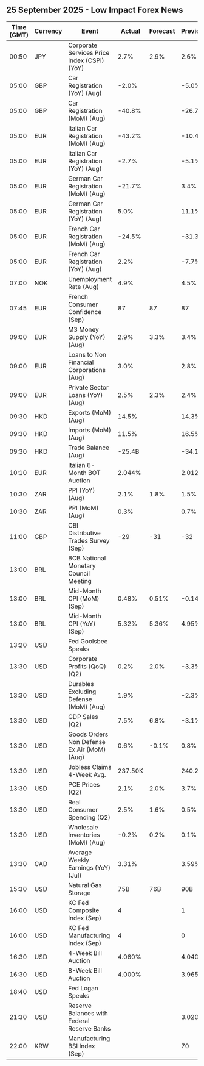 ## 25 September 2025 - Low Impact Forex News

| Time (GMT) | Currency | Event | Actual | Forecast | Previous |
|------|----------|-------|--------|----------|----------|
| 00:50 | JPY | Corporate Services Price Index (CSPI) (YoY) | 2.7% | 2.9% | 2.6% |
| 05:00 | GBP | Car Registration (YoY) (Aug) | -2.0% |  | -5.0% |
| 05:00 | GBP | Car Registration (MoM) (Aug) | -40.8% |  | -26.7% |
| 05:00 | EUR | Italian Car Registration (MoM) (Aug) | -43.2% |  | -10.4% |
| 05:00 | EUR | Italian Car Registration (YoY) (Aug) | -2.7% |  | -5.1% |
| 05:00 | EUR | German Car Registration (MoM) (Aug) | -21.7% |  | 3.4% |
| 05:00 | EUR | German Car Registration (YoY) (Aug) | 5.0% |  | 11.1% |
| 05:00 | EUR | French Car Registration (MoM) (Aug) | -24.5% |  | -31.3% |
| 05:00 | EUR | French Car Registration (YoY) (Aug) | 2.2% |  | -7.7% |
| 07:00 | NOK | Unemployment Rate (Aug) | 4.9% |  | 4.5% |
| 07:45 | EUR | French Consumer Confidence (Sep) | 87 | 87 | 87 |
| 09:00 | EUR | M3 Money Supply (YoY) (Aug) | 2.9% | 3.3% | 3.4% |
| 09:00 | EUR | Loans to Non Financial Corporations (Aug) | 3.0% |  | 2.8% |
| 09:00 | EUR | Private Sector Loans (YoY) (Aug) | 2.5% | 2.3% | 2.4% |
| 09:30 | HKD | Exports (MoM) (Aug) | 14.5% |  | 14.3% |
| 09:30 | HKD | Imports (MoM) (Aug) | 11.5% |  | 16.5% |
| 09:30 | HKD | Trade Balance (Aug) | -25.4B |  | -34.1B |
| 10:10 | EUR | Italian 6-Month BOT Auction | 2.044% |  | 2.012% |
| 10:30 | ZAR | PPI (YoY) (Aug) | 2.1% | 1.8% | 1.5% |
| 10:30 | ZAR | PPI (MoM) (Aug) | 0.3% |  | 0.7% |
| 11:00 | GBP | CBI Distributive Trades Survey (Sep) | -29 | -31 | -32 |
| 13:00 | BRL | BCB National Monetary Council Meeting |  |  |  |
| 13:00 | BRL | Mid-Month CPI (MoM) (Sep) | 0.48% | 0.51% | -0.14% |
| 13:00 | BRL | Mid-Month CPI (YoY) (Sep) | 5.32% | 5.36% | 4.95% |
| 13:20 | USD | Fed Goolsbee Speaks |  |  |  |
| 13:30 | USD | Corporate Profits (QoQ) (Q2) | 0.2% | 2.0% | -3.3% |
| 13:30 | USD | Durables Excluding Defense (MoM) (Aug) | 1.9% |  | -2.3% |
| 13:30 | USD | GDP Sales (Q2) | 7.5% | 6.8% | -3.1% |
| 13:30 | USD | Goods Orders Non Defense Ex Air (MoM) (Aug) | 0.6% | -0.1% | 0.8% |
| 13:30 | USD | Jobless Claims 4-Week Avg. | 237.50K |  | 240.25K |
| 13:30 | USD | PCE Prices (Q2) | 2.1% | 2.0% | 3.7% |
| 13:30 | USD | Real Consumer Spending (Q2) | 2.5% | 1.6% | 0.5% |
| 13:30 | USD | Wholesale Inventories (MoM) (Aug) | -0.2% | 0.2% | 0.1% |
| 13:30 | CAD | Average Weekly Earnings (YoY) (Jul) | 3.31% |  | 3.59% |
| 15:30 | USD | Natural Gas Storage | 75B | 76B | 90B |
| 16:00 | USD | KC Fed Composite Index (Sep) | 4 |  | 1 |
| 16:00 | USD | KC Fed Manufacturing Index (Sep) | 4 |  | 0 |
| 16:30 | USD | 4-Week Bill Auction | 4.080% |  | 4.040% |
| 16:30 | USD | 8-Week Bill Auction | 4.000% |  | 3.965% |
| 18:40 | USD | Fed Logan Speaks |  |  |  |
| 21:30 | USD | Reserve Balances with Federal Reserve Banks |  |  | 3.020T |
| 22:00 | KRW | Manufacturing BSI Index (Sep) |  |  | 70 |

